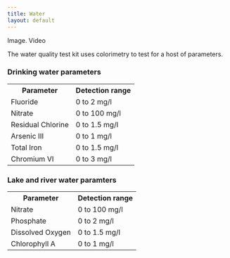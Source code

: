 ```yaml
---
title: Water
layout: default
---
```


Image. Video

The water quality test kit uses colorimetry to test for a host of parameters.

### Drinking water parameters
<table>
	<tr>
		<th>Parameter</th>
		<th>Detection range</th>
	</tr>
	<tr>
		<td>Fluoride</td>
		<td>0 to 2 mg/l</td>
	</tr>
	<tr>
		<td>Nitrate</td>
		<td>0 to 100 mg/l</td>
	</tr>
	<tr>
		<td>Residual Chlorine</td>
		<td>0 to 1.5 mg/l</td>
	</tr>
	<tr>
		<td>Arsenic III</td>
		<td>0 to 1 mg/l</td>
	</tr>
	<tr>
		<td>Total Iron</td>
		<td>0 to 1.5 mg/l</td>
	</tr>
	<tr>
		<td>Chromium VI</td>
		<td>0 to 3 mg/l</td>
	</tr>
</table>

### Lake and river water paramters
<table>
	<tr>
		<th>Parameter</th>
		<th>Detection range</th>
	</tr>
	<tr>
		<td>Nitrate</td>
		<td>0 to 100 mg/l</td>
	</tr>
	<tr>
		<td>Phosphate</td>
		<td>0 to 2 mg/l</td>
	</tr>
	<tr>
		<td>Dissolved Oxygen</td>
		<td>0 to 1.5 mg/l</td>
	</tr>
	<tr>
		<td>Chlorophyll A</td>
		<td>0 to 1 mg/l</td>
	</tr>
</table>